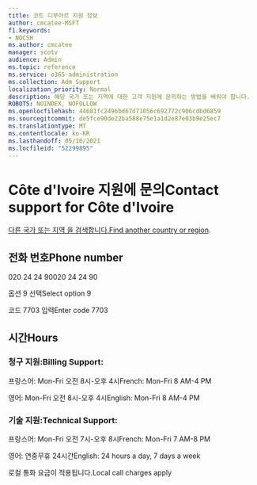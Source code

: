 ```yaml
---
title: 코트 디부아르 지원 정보
author: cmcatee-MSFT
f1.keywords:
- NOCSH
ms.author: cmcatee
manager: scotv
audience: Admin
ms.topic: reference
ms.service: o365-administration
ms.collection: Adm_Support
localization_priority: Normal
description: 해당 국가 또는 지역에 대한 고객 지원에 문의하는 방법을 배워야 합니다.
ROBOTS: NOINDEX, NOFOLLOW
ms.openlocfilehash: 44681fc2496bd67d71056c692772c906cdbd6859
ms.sourcegitcommit: de5fce90de22ba588e75e1a1d2e87e03b9e25ec7
ms.translationtype: MT
ms.contentlocale: ko-KR
ms.lasthandoff: 05/10/2021
ms.locfileid: "52299895"
---
```

# <a name="contact-support-for-cte-divoire"></a><span data-ttu-id="9f8ff-103">Côte d'Ivoire 지원에 문의</span><span class="sxs-lookup"><span data-stu-id="9f8ff-103">Contact support for Côte d'Ivoire</span></span>

<span data-ttu-id="9f8ff-104">[다른 국가 또는 지역 을 검색합니다.](../../business-video/get-help-support.md)</span><span class="sxs-lookup"><span data-stu-id="9f8ff-104">[Find another country or region](../../business-video/get-help-support.md).</span></span>

## <a name="phone-number"></a><span data-ttu-id="9f8ff-105">전화 번호</span><span class="sxs-lookup"><span data-stu-id="9f8ff-105">Phone number</span></span>
<span data-ttu-id="9f8ff-106">020 24 24 90</span><span class="sxs-lookup"><span data-stu-id="9f8ff-106">020 24 24 90</span></span>

<span data-ttu-id="9f8ff-107">옵션 9 선택</span><span class="sxs-lookup"><span data-stu-id="9f8ff-107">Select option 9</span></span>

<span data-ttu-id="9f8ff-108">코드 7703 입력</span><span class="sxs-lookup"><span data-stu-id="9f8ff-108">Enter code 7703</span></span>

## <a name="hours"></a><span data-ttu-id="9f8ff-109">시간</span><span class="sxs-lookup"><span data-stu-id="9f8ff-109">Hours</span></span>
### <a name="billing-support"></a><span data-ttu-id="9f8ff-110">청구 지원:</span><span class="sxs-lookup"><span data-stu-id="9f8ff-110">Billing Support:</span></span>

<span data-ttu-id="9f8ff-111">프랑스어: Mon-Fri 오전 8시-오후 4시</span><span class="sxs-lookup"><span data-stu-id="9f8ff-111">French: Mon-Fri 8 AM-4 PM</span></span>

<span data-ttu-id="9f8ff-112">영어: Mon-Fri 오전 8시-오후 4시</span><span class="sxs-lookup"><span data-stu-id="9f8ff-112">English: Mon-Fri 8 AM-4 PM</span></span>

### <a name="technical-support"></a><span data-ttu-id="9f8ff-113">기술 지원:</span><span class="sxs-lookup"><span data-stu-id="9f8ff-113">Technical Support:</span></span>

<span data-ttu-id="9f8ff-114">프랑스어: Mon-Fri 오전 7시-오후 8시</span><span class="sxs-lookup"><span data-stu-id="9f8ff-114">French: Mon-Fri 7 AM-8 PM</span></span>

<span data-ttu-id="9f8ff-115">영어: 연중무휴 24시간</span><span class="sxs-lookup"><span data-stu-id="9f8ff-115">English: 24 hours a day, 7 days a week</span></span>

<span data-ttu-id="9f8ff-116">로컬 통화 요금이 적용됩니다.</span><span class="sxs-lookup"><span data-stu-id="9f8ff-116">Local call charges apply</span></span>
